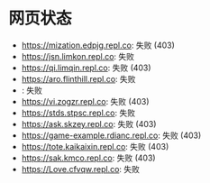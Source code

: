 # 网页状态
- https://mization.edpjg.repl.co: 失败 (403)
- https://jsn.limkon.repl.co: 失败
- https://qi.limqin.repl.co: 失败 (403)
- https://aro.flinthill.repl.co: 失败
- : 失败
- https://vi.zogzr.repl.co: 失败 (403)
- https://stds.stpsc.repl.co: 失败
- https://ask.skzey.repl.co: 失败 (403)
- https://game-example.rdianc.repl.co: 失败 (403)
- https://tote.kaikaixin.repl.co: 失败 (403)
- https://sak.kmco.repl.co: 失败 (403)
- https://Love.cfvqw.repl.co: 失败
